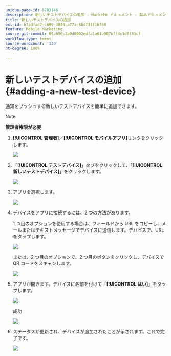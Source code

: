 ```yaml
---
unique-page-id: 8783146
description: 新しいテストデバイスの追加 - Marketo ドキュメント - 製品ドキュメント
title: 新しいテストデバイスの追加
exl-id: b7adfad7-c699-4840-a77a-8bdf3ff16f60
feature: Mobile Marketing
source-git-commit: 09a656c3a0d0002edfa1a61b987bff4c1dff33cf
workflow-type: tm+mt
source-wordcount: '130'
ht-degree: 100%

---
```


# 新しいテストデバイスの追加 {#adding-a-new-test-device}

通知をプッシュする新しいテストデバイスを簡単に追加できます。

>[!NOTE]
>
>**管理者権限が必要**

1. **[!UICONTROL 管理者]**／**[!UICONTROL モバイルアプリ]**&#x200B;リンクをクリックします。

   ![](assets/image2015-7-9-14-3a33-3a12.png)

1. 「**[!UICONTROL テストデバイス]**」タブをクリックして、「**[!UICONTROL 新しいテストデバイス]**」をクリックします。

   ![](assets/image2015-7-17-17-3a4-3a52.png)

1. アプリを選択します。

   ![](assets/image2015-7-17-17-3a6-3a4.png)

1. デバイスをアプリに接続するには、2 つの方法があります。

   1 つ目のオプションを使用する場合は、フィールドから URL をコピーし、メールまたはテキストメッセージでデバイスに送信します。デバイスで、URL をタップします。

   ![](assets/image2015-7-20-11-3a27-3a2.png)

   または、2 つ目のオプションで、2 つ目のボタンをクリックし、デバイスで QR コードをスキャンします。

   ![](assets/image2015-7-17-17-3a9-3a54.png)

1. アプリが開きます。デバイスに名前を付けて「**[!UICONTROL はい]**」をタップします。

   ![](assets/image2015-7-17-17-3a31-3a23.png)

   成功

   ![](assets/image2015-7-17-17-3a33-3a5.png)

1. ステータスが更新され、デバイスが追加されたことが示されます。これで完了です。

   ![](assets/image2015-7-17-17-3a14-3a32.png)
